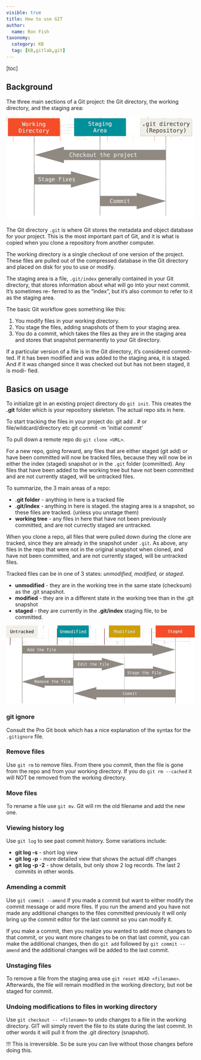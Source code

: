 ```yaml
---
visible: true
title: How to use GIT
author:
  name: Ron Fish
taxonomy:
  category: KB
  tag: [KB,gitlab,git]
---
```

[toc]

## Background

The three main sections of a Git project: the Git directory, the
working directory, and the staging area:

![](./3sections.png)

The Git directory `.git` is where Git stores the metadata and object database for
your project. This is the most important part of Git, and it is what is copied
when you clone a repository from another computer.

The working directory is a single checkout of one version of the project.
These files are pulled out of the compressed database in the Git directory and
placed on disk for you to use or modify.

The staging area is a file, `.git/index` generally contained in your Git directory, that
stores information about what will go into your next commit. It’s sometimes re-
ferred to as the “index”, but it’s also common to refer to it as the staging area.

The basic Git workflow goes something like this:

1. You modify files in your working directory.
2. You stage the files, adding snapshots of them to your staging area.
3. You do a commit, which takes the files as they are in the staging area and
stores that snapshot permanently to your Git directory.

If a particular version of a file is in the Git directory, it’s considered commit-
ted. If it has been modified and was added to the staging area, it is staged. And
if it was changed since it was checked out but has not been staged, it is modi-
fied.

## Basics on usage

To initialize git in an existing project directory do `git init`. This creates the **.git** folder which is your repository skeleton. The actual repo sits in here.  

To start tracking the files in your project do:
    git add .  # or file/wildcard/directory etc
    git commit -m 'initial commit'

To pull down a remote repo do `git clone <URL>`.

For a new repo, going forward, any files that are either staged (git add) or have been committed will now be tracked files, because they will now be in either the index (staged) snapshot or in the `.git` folder (committed). Any files that have been added to the working tree but have not been committed and are not currently staged, will be untracked files.

To summarize, the 3 main areas of a repo:

- **.git folder** - anything in here is a tracked file
- **.git/index** - anything in here is staged. the staging area is a snapshot, so these files are tracked. (unless you unstage them)
- **working tree** - any files in here that have not been previously committed, and are not currectly staged are untracked.

When you clone a repo, all files that were pulled down during the clone are tracked, since they are already in the snapshot under `.git`. As above, any files in the repo that were not in the original snapshot when cloned, and have not been committed, and are not currently staged, will be untracked files.

Tracked files can be in one of 3 states:  *unmodified, modified,* or *staged*.
- **unmodified** - they are in the working tree in the same state (checksum) as the .git snapshot.
- **modified** - they are in a different state in the working tree than in the .git snapshot
- **staged** - they are currently in the **.git/index** staging file, to be committed.

![](./tracked-states.png)

### git ignore

Consult the Pro Git book which has a nice explanation of the syntax for the `.gitignore` file.

### Remove files

Use `git rm` to remove files. From there you commit, then the file is gone from the repo and from your working directory. If you do `git rm --cached` it will NOT be removed from the working directory. 

### Move files

To rename a file use `git mv`. Git will rm the old filename and add the new one.

### Viewing history log

Use `git log` to see past commit history. Some variations include:
- **git log -s** - short log view
- **git log -p** - more detailed view that shows the actual diff changes
- **git log -p -2** - show details, but only show 2 log records. The last 2 commits in other words.

### Amending a commit

Use `git commit --amend` if you made a commit but want to either modify the commit message or add more files. If you run the amend and you have not made any additional changes to the files committed previously it will only bring up the commit editor for the last commit so you can modify it.

If you make a commit, then you realize you wanted to add more changes to that commit, or you want more changes to be on that last commit, you can make the additional changes, then do `git add` followed by `git commit --amend` and the additional changes will be added to the last commit.

### Unstaging files

To remove a file from the staging area use `git reset HEAD <filename>`. Afterwards, the file will remain modified in the working directory, but not be staged for commit.

### Undoing modifications to files in working directory

Use `git checkout -- <filename>` to undo changes to a file in the working directory. GIT will simply revert the file to its state during the last commit. In other words it will pull it from the .git directory (snapshot).

!!! This is irreversible. So be sure you can live without those changes before doing this.


